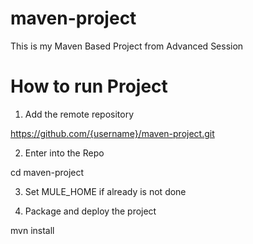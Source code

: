 # maven-project


This is my Maven Based Project from Advanced Session

# How to run Project

1. Add the remote repository

https://github.com/{username}/maven-project.git

2. Enter into the Repo

cd maven-project

3. Set MULE_HOME if already is not done

4. Package and deploy the project 

mvn install

